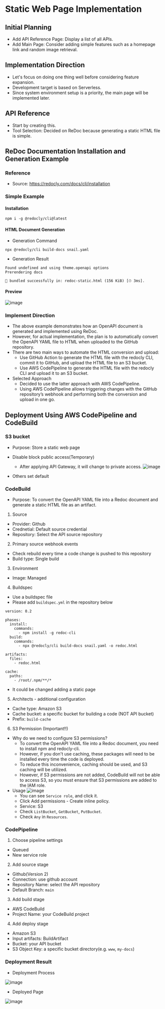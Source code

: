 # Static Web Page Implementation
## Initial Planning
- Add API Reference Page: Display a list of all APIs.
- Add Main Page: Consider adding simple features such as a homepage link and random image retrieval.

## Implementation Direction
- Let's focus on doing one thing well before considering feature expansion.
- Development target is based on Serverless.
- Since system environment setup is a priority, the main page will be implemented later.

## API Reference
- Start by creating this.
- Tool Selection: Decided on ReDoc because generating a static HTML file is simple.

## ReDoc Documentation Installation and Generation Example
### Reference
- Source: https://redocly.com/docs/cli/installation

### Simple Example

#### Installation
```
npm i -g @redocly/cli@latest
```

#### HTML Document Generation
- Generation Command
```
npx @redocly/cli build-docs snail.yaml  
```
- Generation Result
```
Found undefined and using theme.openapi options
Prerendering docs

🎉 bundled successfully in: redoc-static.html (156 KiB) [⏱ 3ms].
```
 
#### Preview
![image](https://github.com/user-attachments/assets/2c5b5a88-6e3a-4166-be2a-c147baf0d5f7)

### Implement Direction
- The above example demonstrates how an OpenAPI document is generated and implemented using ReDoc.
- However, for actual implementation, the plan is to automatically convert the OpenAPI YAML file to HTML when uploaded to the GitHub repository.
- There are two main ways to automate the HTML conversion and upload:
  - Use GitHub Action to generate the HTML file with the redocly CLI, commit it to GitHub, and upload the HTML file to an S3 bucket.
  - Use AWS CodePipeline to generate the HTML file with the redocly CLI and upload it to an S3 bucket.
- Selected Approach
  - Decided to use the latter approach with AWS CodePipeline.
  - Using AWS CodePipeline allows triggering changes with the GitHub repository’s webhook and performing both the conversion and upload in one go.

## Deployment Using AWS CodePipeline and CodeBuild
### S3 bucket
- Purpose: Store a static web page
- Disable block public access(Temporary)
  - After applying API Gateway, it will change to private access.
![image](https://github.com/user-attachments/assets/1bf6e7fb-5cb2-4d9f-868e-44ab26740c17)

- Others set default

### CodeBuild
- Purpose: To convert the OpenAPI YAML file into a Redoc document and generate a static HTML file as an artifact.
1. Source
  - Provider: Github
  - Crednetial: Default source credential
  - Repository: Select the API source repository
2. Primary source webhook events
  - Check rebuild every time a code change is pushed to this repository
  - Build type: Single build
3. Environment
  - Image: Managed
4. Buildspec
  - Use a buildspec file
  - Please add `buildspec.yml` in the repository below
```
version: 0.2

phases:
  install:
    commands:
      - npm install -g redoc-cli
  build:
    commands:
      - npx @redocly/cli build-docs snail.yaml -o redoc.html

artifacts:
  files:
    - redoc.html

cache:
  paths:
    - /root/.npm/**/*
```
  - It could be changed adding a static page

5. Architects - additional configuration
  - Cache type: Amazon S3
  - Cache bucket: a specific bucket for building a code (NOT API bucket)
  - Prefix: `build-cache`

6. S3 Permission (Important!!)
  - Why do we need to configure S3 permissions? 
    - To convert the OpenAPI YAML file into a Redoc document, you need to install npm and redocly-cli.
    - However, if you don't use caching, these packages will need to be installed every time the code is deployed.
    - To reduce this inconvenience, caching should be used, and S3 caching will be utilized.
    - However, if S3 permissions are not added, CodeBuild will not be able to access S3, so you must ensure that S3 permissions are added to the IAM role.
  - Usage
![image](https://github.com/user-attachments/assets/2323f70f-6697-47a4-89e4-16ebc3bea860)
    - You can see `Service role`, and click it.
    - Click Add permissions - Create inline policy.
    - Service: S3
    - Check `ListBucket`, `GetBucket`, `PutBucket`.
    - Check `Any` in `Resources`.

### CodePipeline
1. Choose pipeline settings
  - Queued
  - New service role
2. Add source stage
  - Github(Version 2)
  - Connection: use github account
  - Repository Name: select the API repository
  - Default Branch: `main`
3. Add build stage
  - AWS CodeBuild
  - Project Name: your CodeBuild project
4. Add deploy stage
  - Amazon S3
  - Input artifacts: BuildArtifact
  - Bucket: your API bucket
  - S3 Object Key: a specific bucket directory(e.g. `www`, `my-docs`)

### Deployment Result
- Deployment Process

![image](https://github.com/user-attachments/assets/3382b91e-4e72-48ad-9440-34af20ea6223)

- Deployed Page

![image](https://github.com/user-attachments/assets/cedfdf20-252e-4274-83d8-ac8b9451d1e0)
